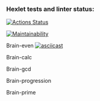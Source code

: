 ### Hexlet tests and linter status:
[![Actions Status](https://github.com/Marucami/frontend-project-44/actions/workflows/hexlet-check.yml/badge.svg)](https://github.com/Marucami/frontend-project-44/actions)

[![Maintainability](https://api.codeclimate.com/v1/badges/9afba578ad241df1b3a8/maintainability)](https://codeclimate.com/github/Marucami/frontend-project-44/maintainability)

Brain-even
[![asciicast](https://asciinema.org/a/5rgu8bBHe7owlTwyDxkBosDY0.svg)](https://asciinema.org/a/5rgu8bBHe7owlTwyDxkBosDY0)


Brain-calc

Brain-gcd

Brain-progression

Brain-prime

